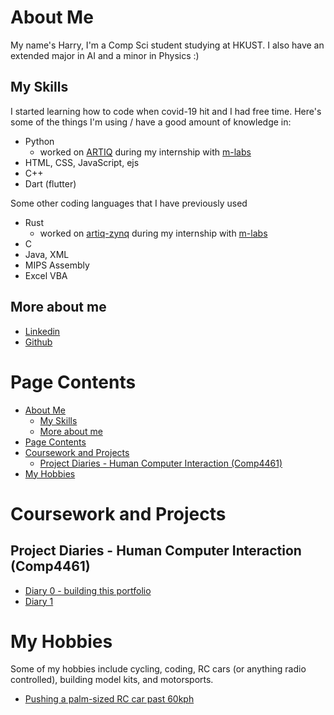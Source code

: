 # About Me

My name's Harry, I'm a Comp Sci student studying at HKUST. I also have an extended major in AI and a minor in Physics :\)

## My Skills
I started learning how to code when covid-19 hit and I had free time. Here's some of the things I'm using / have a good amount of knowledge in:

- Python 
  - worked on [ARTIQ](https://github.com/m-labs/artiq) during my internship with [m-labs](https://m-labs.hk/)
- HTML, CSS, JavaScript, ejs
- C++
- Dart (flutter)  

Some other coding languages that I have previously used
- Rust
  - worked on [artiq-zynq](https://git.m-labs.hk/M-labs/artiq-zynq) during my internship with [m-labs](https://m-labs.hk/)
- C
- Java, XML
- MIPS Assembly
- Excel VBA

## More about me
- [Linkedin](https://www.linkedin.com/in/harry-poon-475527279/)
- [Github](https://github.com/HarryPoon000)


# Page Contents
- [About Me](#about-me)
  - [My Skills](#my-skills)
  - [More about me](#more-about-me)
- [Page Contents](#page-contents)
- [Coursework and Projects](#coursework-and-projects)
  - [Project Diaries - Human Computer Interaction (Comp4461)](#project-diaries---human-computer-interaction-comp4461)
- [My Hobbies](#my-hobbies)

# Coursework and Projects
## Project Diaries - Human Computer Interaction (Comp4461)
- [Diary 0 - building this portfolio](./Comp4461/Diary0.md)
- [Diary 1](./Comp4461/Diary1.md)

# My Hobbies

Some of my hobbies include cycling, coding, RC cars (or anything radio controlled), building model kits, and motorsports.

- [Pushing a palm-sized RC car past 60kph](https://youtu.be/YQ44XeE7HVU)

